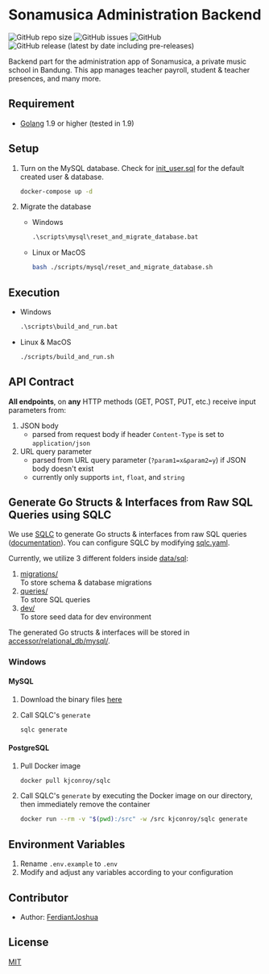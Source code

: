 # Sonamusica Administration Backend

![GitHub repo size](https://img.shields.io/github/repo-size/FerdiantJoshua/sonamusica-administration-backend) ![GitHub issues](https://img.shields.io/github/issues/FerdiantJoshua/sonamusica-administration-backend) ![GitHub](https://img.shields.io/github/license/FerdiantJoshua/sonamusica-administration-backend) ![GitHub release (latest by date including pre-releases)](https://img.shields.io/github/v/release/FerdiantJoshua/sonamusica-administration-backend?include_prereleases)

Backend part for the administration app of Sonamusica, a private music school in Bandung. This app manages teacher payroll, student & teacher presences, and many more. 

## Requirement

- [Golang](https://go.dev/) 1.9 or higher (tested in 1.9)

## Setup

1. Turn on the MySQL database. Check for [init_user.sql](scripts/mysql/init_user.sql) for the default created user & database.

    ```sh
    docker-compose up -d
    ```

2. Migrate the database

    - Windows

        ```bat
        .\scripts\mysql\reset_and_migrate_database.bat
        ```

    - Linux or MacOS

        ```sh
        bash ./scripts/mysql/reset_and_migrate_database.sh
        ```

## Execution

- Windows

    ```bat
    .\scripts\build_and_run.bat
    ```

- Linux & MacOS

    ```sh
    ./scripts/build_and_run.sh
    ```

## API Contract

**All endpoints**, on **any** HTTP methods (GET, POST, PUT, etc.) receive input parameters from:

1. JSON body
    - parsed from request body if header `Content-Type` is set to `application/json`
2. URL query parameter
    - parsed from URL query parameter (`?param1=x&param2=y`) if JSON body doesn't exist  
    - currently only supports `int`, `float`, and `string`

## Generate Go Structs & Interfaces from Raw SQL Queries using SQLC

We use [SQLC](https://github.com/kyleconroy/sqlc) to generate Go structs & interfaces from raw SQL queries ([documentation](https://docs.sqlc.dev/en/latest/tutorials/getting-started-mysql.html)). You can configure SQLC by modifying [sqlc.yaml](sqlc.yaml).

Currently, we utilize 3 different folders inside [data/sql](data/sql/):

1. [migrations/](data/sql/migrations/)  
   To store schema & database migrations
2. [queries/](data/sql/queries/)  
   To store SQL queries
3. [dev/](data/sql/dev/)  
   To store seed data for dev environment

The generated Go structs & interfaces will be stored in [accessor/relational_db/mysql/](accessor/relational_db/mysql/).

### Windows

#### MySQL

1. Download the binary files [here](https://github.com/kyleconroy/sqlc/releases/download/v1.17.2/sqlc_1.17.2_windows_amd64.zip)

2. Call SQLC's `generate`

    ```sh
    sqlc generate
    ```

#### PostgreSQL

1. Pull Docker image

    ```sh
    docker pull kjconroy/sqlc
    ```

2. Call SQLC's `generate` by executing the Docker image on our directory, then immediately remove the container

    ```sh
    docker run --rm -v "$(pwd):/src" -w /src kjconroy/sqlc generate
    ```

## Environment Variables

1. Rename `.env.example` to `.env`
2. Modify and adjust any variables according to your configuration

## Contributor

- Author: [FerdiantJoshua](https://github.com/FerdiantJoshua)

## License

[MIT](LICENSE)
